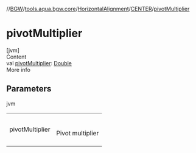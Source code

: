//[BGW](../../../../index.md)/[tools.aqua.bgw.core](../../index.md)/[HorizontalAlignment](../index.md)/[CENTER](index.md)/[pivotMultiplier](pivot-multiplier.md)



# pivotMultiplier  
[jvm]  
Content  
val [pivotMultiplier](pivot-multiplier.md): [Double](https://kotlinlang.org/api/latest/jvm/stdlib/kotlin/-double/index.html)  
More info  


## Parameters  
  
jvm  
  
| | |
|---|---|
| <a name="tools.aqua.bgw.core/HorizontalAlignment.CENTER/pivotMultiplier/#/PointingToDeclaration/"></a>pivotMultiplier| <a name="tools.aqua.bgw.core/HorizontalAlignment.CENTER/pivotMultiplier/#/PointingToDeclaration/"></a><br><br>Pivot multiplier<br><br>|
  
  



